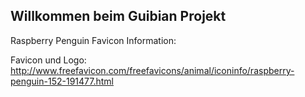 Willkommen beim Guibian Projekt
--------------------------------

Raspberry Penguin Favicon Information:

Favicon und Logo:
http://www.freefavicon.com/freefavicons/animal/iconinfo/raspberry-penguin-152-191477.html
